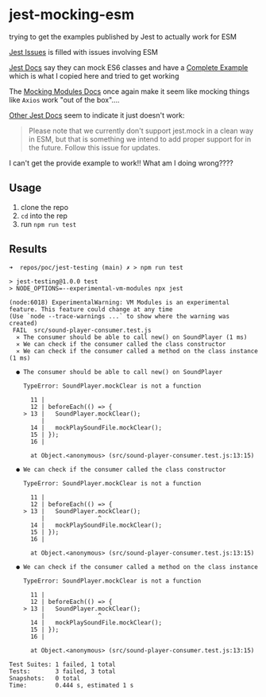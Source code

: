 # jest-mocking-esm
trying to get the examples published by Jest to actually work for ESM

[Jest Issues](https://github.com/facebook/jest/issues?q=is%3Aissue+is%3Aopen+esm) is filled with issues involving ESM

[Jest Docs](https://jestjs.io/docs/es6-class-mocks) say they can mock ES6 classes and have a [Complete Example](https://jestjs.io/docs/es6-class-mocks#complete-example) which is what I copied here and tried to get working

The [Mocking Modules Docs](https://jestjs.io/docs/mock-functions#mocking-modules) once again make it seem like mocking things like `Axios` work "out of the box"....

[Other Jest Docs](https://jestjs.io/docs/ecmascript-modules) seem to indicate it just doesn't work:
>Please note that we currently don't support jest.mock in a clean way in ESM, but that is something we intend to add proper support for in the future. Follow this issue for updates.

I can't get the provide example to work!!  What am I doing wrong????

## Usage

1. clone the repo
1. `cd` into the rep
1. run `npm run test`

## Results

```
➜  repos/poc/jest-testing (main) ✗ > npm run test

> jest-testing@1.0.0 test
> NODE_OPTIONS=--experimental-vm-modules npx jest

(node:6018) ExperimentalWarning: VM Modules is an experimental feature. This feature could change at any time
(Use `node --trace-warnings ...` to show where the warning was created)
 FAIL  src/sound-player-consumer.test.js
  ✕ The consumer should be able to call new() on SoundPlayer (1 ms)
  ✕ We can check if the consumer called the class constructor
  ✕ We can check if the consumer called a method on the class instance (1 ms)

  ● The consumer should be able to call new() on SoundPlayer

    TypeError: SoundPlayer.mockClear is not a function

      11 |
      12 | beforeEach(() => {
    > 13 |   SoundPlayer.mockClear();
         |               ^
      14 |   mockPlaySoundFile.mockClear();
      15 | });
      16 |

      at Object.<anonymous> (src/sound-player-consumer.test.js:13:15)

  ● We can check if the consumer called the class constructor

    TypeError: SoundPlayer.mockClear is not a function

      11 |
      12 | beforeEach(() => {
    > 13 |   SoundPlayer.mockClear();
         |               ^
      14 |   mockPlaySoundFile.mockClear();
      15 | });
      16 |

      at Object.<anonymous> (src/sound-player-consumer.test.js:13:15)

  ● We can check if the consumer called a method on the class instance

    TypeError: SoundPlayer.mockClear is not a function

      11 |
      12 | beforeEach(() => {
    > 13 |   SoundPlayer.mockClear();
         |               ^
      14 |   mockPlaySoundFile.mockClear();
      15 | });
      16 |

      at Object.<anonymous> (src/sound-player-consumer.test.js:13:15)

Test Suites: 1 failed, 1 total
Tests:       3 failed, 3 total
Snapshots:   0 total
Time:        0.444 s, estimated 1 s
```
